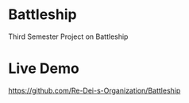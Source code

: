 # Battleship
Third Semester Project on Battleship

# Live Demo
https://github.com/Re-Dei-s-Organization/Battleship
